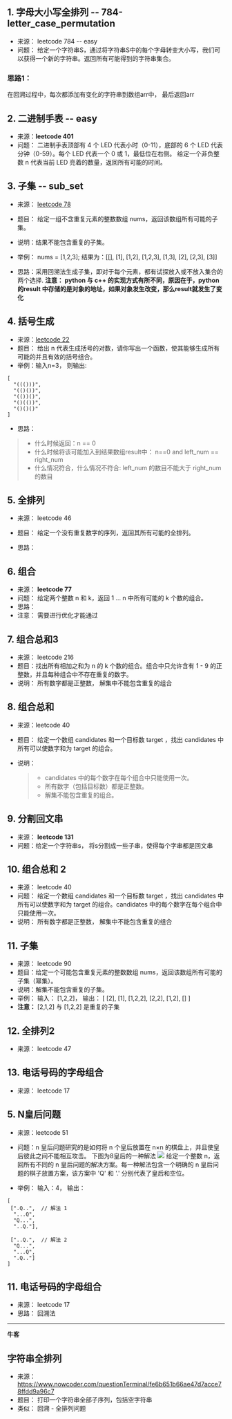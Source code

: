 ## 1. 字母大小写全排列  -- 784-letter_case_permutation

- 来源： leetcode 784 -- easy
- 问题： 给定一个字符串S，通过将字符串S中的每个字母转变大小写，我们可以获得一个新的字符串。返回所有可能得到的字符串集合。

### 思路1：

在回溯过程中，每次都添加有变化的字符串到数组arr中， 最后返回arr

## 2. 二进制手表 -- easy

- 来源：**leetcode 401**
- 问题： 二进制手表顶部有 4 个 LED 代表小时（0-11），底部的 6 个 LED 代表分钟（0-59）。每个 LED 代表一个 0 或 1，最低位在右侧。 给定一个非负整数 n 代表当前 LED 亮着的数量，返回所有可能的时间。


## 3.  子集 -- sub_set

- 来源： [leetcode 78](https://leetcode-cn.com/problems/subsets/)

- 题目： 给定一组不含重复元素的整数数组 nums，返回该数组所有可能的子集。
- 说明：结果不能包含重复的子集。

- 举例： nums = [1,2,3]; 结果为：[[], [1], [1,2], [1,2,3], [1,3], [2], [2,3], [3]]

- 思路：采用回溯法生成子集，即对于每个元素，都有试探放入或不放入集合的两个选择.
**注意： python 与 c++ 的实现方式有所不同，原因在于，python 的result 中存储的是对象的地址，如果对象发生改变，那么result就发生了变化**


## 4. 括号生成

- 来源：[leetcode 22](https://leetcode-cn.com/problems/generate-parentheses/)
- 题目： 给出 n 代表生成括号的对数，请你写出一个函数，使其能够生成所有可能的并且有效的括号组合。
- 举例：输入n=3， 则输出: 
```
[
  "((()))",
  "(()())",
  "(())()",
  "()(())",
  "()()()"
]
```

- 思路： 
> - 什么时候返回：n == 0
> - 什么时候将该可能加入到结果数组result中： n==0 and left_num == right_num
> - 什么情况符合，什么情况不符合: left_num 的数目不能大于 right_num 的数目

## 5. 全排列

- 来源： leetcode 46
- 题目： 给定一个没有重复数字的序列，返回其所有可能的全排列。

- 思路：


## 6. 组合
- 来源： **leetcode 77**
- 问题： 给定两个整数 n 和 k，返回 1 ... n 中所有可能的 k 个数的组合。
- 思路：
- 注意： 需要进行优化才能通过


## 7. 组合总和3
- 来源： leetcode 216
- 题目：找出所有相加之和为 n 的 k 个数的组合。组合中只允许含有 1 - 9 的正整数，并且每种组合中不存在重复的数字。
- 说明： 所有数字都是正整数， 解集中不能包含重复的组合


## 8. 组合总和

- 来源：leetcode 40

- 题目： 给定一个数组 candidates 和一个目标数 target ，找出 candidates 中所有可以使数字和为 target 的组合。

- 说明：
  > - candidates 中的每个数字在每个组合中只能使用一次。
  > - 所有数字（包括目标数）都是正整数。
  > - 解集不能包含重复的组合。 

## 9. 分割回文串

- 来源： **leetcode 131**
- 问题：给定一个字符串s， 将s分割成一些子串，使得每个字串都是回文串

## 10. 组合总和 2

- 来源： leetcode 40
- 问题： 给定一个数组 candidates 和一个目标数 target ，找出 candidates 中所有可以使数字和为 target 的组合。candidates 中的每个数字在每个组合中只能使用一次。
- 说明： 所有数字都是正整数， 解集中不能包含重复的组合

## 11. 子集

- 来源： leetcode 90
- 题目：给定一个可能包含重复元素的整数数组 nums，返回该数组所有可能的子集（幂集）。
- 说明：解集不能包含重复的子集。
- 举例： 输入： [1,2,2]， 输出： 
  [  [2], [1], [1,2,2], [2,2], [1,2], [] ]
- **注意：** [2,1,2] 与 [1,2,2] 是重复的子集

## 12. 全排列2

- 来源： leetcode 47


## 13. 电话号码的字母组合

- 来源： leetcode 17




## 5. N皇后问题

- 来源：leetcode 51
- 问题：n 皇后问题研究的是如何将 n 个皇后放置在 n×n 的棋盘上，并且使皇后彼此之间不能相互攻击。 下图为8皇后的一种解法
![](http://ww1.sinaimg.cn/large/006gOeiSly1g0vhda5ra5j307607o748.jpg)
    给定一个整数 n，返回所有不同的 n 皇后问题的解决方案。每一种解法包含一个明确的 n 皇后问题的棋子放置方案，该方案中 'Q' 和 '.' 分别代表了皇后和空位。

- 举例： 输入：4， 输出：
```
[
 [".Q..",  // 解法 1
  "...Q",
  "Q...",
  "..Q."],

 ["..Q.",  // 解法 2
  "Q...",
  "...Q",
  ".Q.."]
]
```

## 11. 电话号码的字母组合

- 来源： leetcode 17
- 思路： 回溯法


---

**牛客**

## 字符串全排列

- 来源： https://www.nowcoder.com/questionTerminal/fe6b651b66ae47d7acce78ffdd9a96c7
- 题目： 打印一个字符串全部子序列，包括空字符串
- 类似： 回溯 - 全排列问题